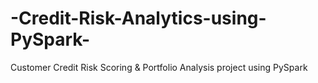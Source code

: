 # -Credit-Risk-Analytics-using-PySpark-
 Customer Credit Risk Scoring &amp; Portfolio Analysis project using PySpark 
